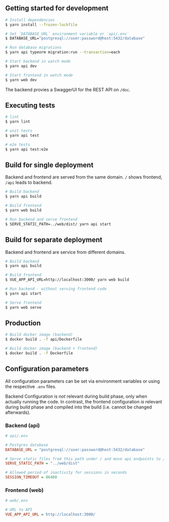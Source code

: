 ## Getting started for development

```bash
# Install dependencies
$ yarn install --frozen-lockfile

# Set `DATABASE_URL` environment variable or `api/.env`
$ DATABASE_URL="postgresql://user:password@host:5432/database"

# Run database migrations
$ yarn api typeorm migration:run --transaction=each

# Start backend in watch mode
$ yarn api dev

# Start frontend in watch mode
$ yarn web dev
```

The backend provies a SwaggerUI for the REST API on `/doc`.

## Executing tests

```bash
# lint
$ yarn lint

# unit tests
$ yarn api test

# e2e tests
$ yarn api test:e2e
```


## Build for single deployment

Backend and frontend are served from the same domain. `/` shows frontend, `/api` leads to backend.

```bash
# Build backend
$ yarn api build

# Build frontend
$ yarn web build

# Run backend and serve frontend
$ SERVE_STATIC_PATH=../web/dist/ yarn api start
```

## Build for separate deployment

Backend and frontend are service from different domains.

```bash
# Build backend
$ yarn api build

# Build frontend
$ VUE_APP_API_URL=http://localhost:3000/ yarn web build

# Run backend - without serving frontend code
$ yarn api start

# Serve frontend
$ yarn web serve
```

## Production

```bash
# Build docker image (backend)
$ docker build . -f api/Dockerfile

# Build docker image (backend + frontend)
$ docker build . -f Dockerfile
```

## Configuration parameters

All configuration parameters can be set via environment variables or using the respective `.env` files.

Backend Configuration is *not* relevant during build phase, only when actually running the code. In contrast, the frontend configuration *is* relevant during build phase and compiled into the build (i.e. cannot be changed afterwards).

### Backend (api)

```ini
# api/.env

# Postgres database
DATABASE_URL = "postgresql://user:password@host:5432/database"

# Serve static files from this path under / and move api endpoints to /api
SERVE_STATIC_PATH = "../web/dist"

# Allowed period of inactivity for sessions in seconds
SESSION_TIMEOUT = 86400
```

### Frontend (web)

```ini
# web/.env

# URL to API
VUE_APP_API_URL = http://localhost:3000/
```
